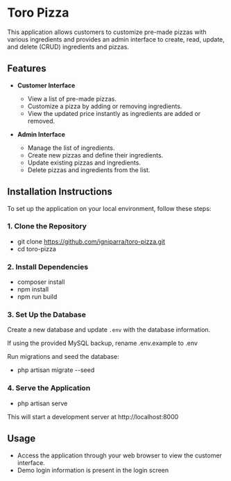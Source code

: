 # Toro Pizza

This application allows customers to customize pre-made pizzas with various ingredients and provides an admin interface to create, read, update, and delete (CRUD) ingredients and pizzas.

## Features

- **Customer Interface**
  - View a list of pre-made pizzas.
  - Customize a pizza by adding or removing ingredients.
  - View the updated price instantly as ingredients are added or removed.

- **Admin Interface**
  - Manage the list of ingredients.
  - Create new pizzas and define their ingredients.
  - Update existing pizzas and ingredients.
  - Delete pizzas and ingredients from the list.

## Installation Instructions

To set up the application on your local environment, follow these steps:

### 1. Clone the Repository
- git clone https://github.com/igniparra/toro-pizza.git
- cd toro-pizza

### 2. Install Dependencies
- composer install
- npm install
- npm run build

### 3. Set Up the Database
Create a new database and update `.env` with the database information.

If using the provided MySQL backup, rename .env.example to .env

Run migrations and seed the database:
- php artisan migrate --seed

### 4. Serve the Application
- php artisan serve

This will start a development server at http://localhost:8000

## Usage

- Access the application through your web browser to view the customer interface.
- Demo login information is present in the login screen
